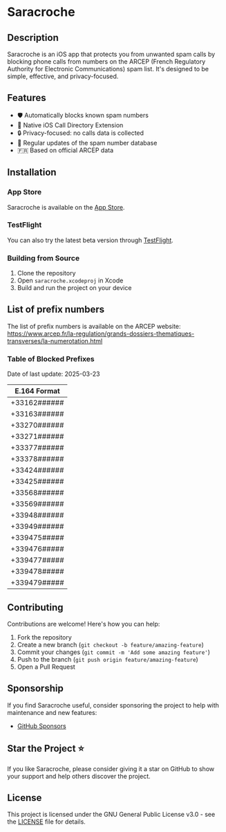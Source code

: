 # Saracroche

## Description

Saracroche is an iOS app that protects you from unwanted spam calls by blocking phone calls from numbers on the ARCEP (French Regulatory Authority for Electronic Communications) spam list. It's designed to be simple, effective, and privacy-focused.

## Features

- 🛡️ Automatically blocks known spam numbers
- 📱 Native iOS Call Directory Extension
- 🔒 Privacy-focused: no calls data is collected
- 🔄 Regular updates of the spam number database
- 🇫🇷 Based on official ARCEP data

## Installation

### App Store
Saracroche is available on the [App Store](https://apps.apple.com/app/saracroche/id6743679292).

### TestFlight
You can also try the latest beta version through [TestFlight](https://testflight.apple.com/join/CFCjF6d2).

### Building from Source
1. Clone the repository
2. Open `saracroche.xcodeproj` in Xcode
3. Build and run the project on your device

## List of prefix numbers

The list of prefix numbers is available on the ARCEP website: https://www.arcep.fr/la-regulation/grands-dossiers-thematiques-transverses/la-numerotation.html

### Table of Blocked Prefixes

Date of last update: 2025-03-23

| E.164 Format |
| ------------ |
| +33162###### |
| +33163###### |
| +33270###### |
| +33271###### |
| +33377###### |
| +33378###### |
| +33424###### |
| +33425###### |
| +33568###### |
| +33569###### |
| +33948###### |
| +33949###### |
| +339475##### |
| +339476##### |
| +339477##### |
| +339478##### |
| +339479##### |

## Contributing

Contributions are welcome! Here's how you can help:

1. Fork the repository
2. Create a new branch (`git checkout -b feature/amazing-feature`)
3. Commit your changes (`git commit -m 'Add some amazing feature'`)
4. Push to the branch (`git push origin feature/amazing-feature`)
5. Open a Pull Request

## Sponsorship

If you find Saracroche useful, consider sponsoring the project to help with maintenance and new features:

- [GitHub Sponsors](https://github.com/sponsors/cbouvat)

## Star the Project ⭐

If you like Saracroche, please consider giving it a star on GitHub to show your support and help others discover the project.

## License

This project is licensed under the GNU General Public License v3.0 - see the [LICENSE](LICENSE) file for details.
